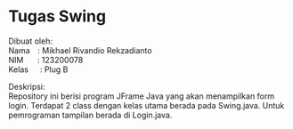 # Tugas Swing

Dibuat oleh:\
Nama&emsp;: Mikhael Rivandio Rekzadianto\
NIM&emsp;&ensp;&nbsp;: 123200078\
Kelas&emsp;&ensp;: Plug B

Deskripsi:\
Repository ini berisi program JFrame Java yang akan menampilkan form login. Terdapat 2 class dengan kelas utama berada pada Swing.java. Untuk pemrograman tampilan berada di Login.java.
